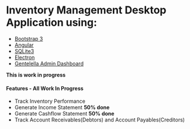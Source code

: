 # Inventory Management Desktop Application using:	
* [Bootstrap 3](https://getbootstrap.com/docs/3.3/)
* [Angular](https://angular.io/)
* [SQLite3](https://www.sqlite.org/about.html)
* [Electron](https://electron.atom.io/)
* [Gentelella Admin Dashboard](https://colorlib.com/polygon/gentelella/)
	
**This is work in progress**

#### Features - All Work In Progress
* Track Inventory Performance
* Generate Income Statement **50% done**
* Generate Cashflow Statement **50% done**
* Track Account Receivables(Debtors) and Account Payables(Creditors)
	
	

